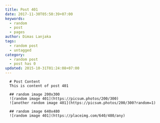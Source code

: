 ```yaml
---
title: Post 401
date: 2017-11-30T05:50:39+07:00
keywords:
  - random
  - post
  - pages
author: Dimas Lanjaka
tags:
  - random post
  - untagged
category:
  - random post
  - post has 0
updated: 2015-10-31T01:24:08+07:00
---
```


      # Post Content
      This is content of post 401

      ## random image 200x300
      ![random image 401](https://picsum.photos/200/300)
      ![another random image 401](https://picsum.photos/200/300?random=1)

      ## random image 640x480
      ![random image 401](https://placeimg.com/640/480/any)
      